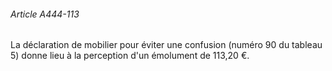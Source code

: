 ###### Article A444-113

La déclaration de mobilier pour éviter une confusion (numéro 90 du tableau 5) donne lieu à la perception d'un émolument de 113,20 €.

